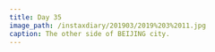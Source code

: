 ```yaml
---
title: Day 35
image_path: /instaxdiary/201903/2019%203%2011.jpg
caption: The other side of BEIJING city.
---
```


